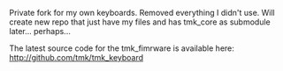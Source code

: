 Private fork for my own keyboards. Removed everything I didn't use. Will create new repo that just have my files and has tmk_core as submodule later... perhaps...

The latest source code for the tmk_fimrware is available here: <http://github.com/tmk/tmk_keyboard>
